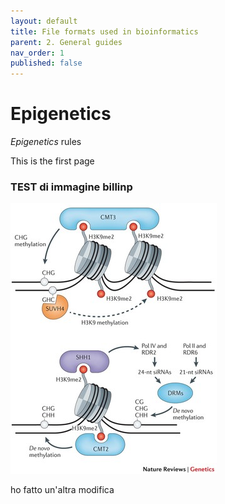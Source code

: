 ```yaml
---
layout: default
title: File formats used in bioinformatics
parent: 2. General guides
nav_order: 1
published: false
---
```



# Epigenetics
_Epigenetics_ rules

This is the first page
### TEST di immagine billinp

![test_figura](/assets/images/Picture3.jpg)



ho fatto un'altra modifica
##
